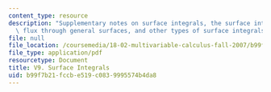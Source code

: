 ```yaml
---
content_type: resource
description: "Supplementary notes on surface integrals, the surface integral for flux,\
  \ flux through general surfaces, and other types of surface integrals.\r\n\r\n"
file: null
file_location: /coursemedia/18-02-multivariable-calculus-fall-2007/b99f7b21fccbe519c0839995574b4da8_surface_integrls.pdf
file_type: application/pdf
resourcetype: Document
title: V9. Surface Integrals
uid: b99f7b21-fccb-e519-c083-9995574b4da8
---
```

